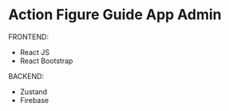 # Action Figure Guide App Admin

FRONTEND: 
- React JS
- React Bootstrap

BACKEND:
- Zustand
- Firebase
